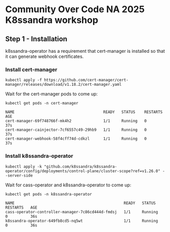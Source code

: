 # Community Over Code NA 2025 K8ssandra workshop
## Step 1 - Installation

k8ssandra-operator has a requirement that cert-manager is installed so that it can generate webhook certificates.

### Install cert-manager

```
kubectl apply -f https://github.com/cert-manager/cert-manager/releases/download/v1.18.2/cert-manager.yaml
```

Wait for the cert-manager pods to come up:

```
kubectl get pods -n cert-manager
```
```
NAME                                       READY   STATUS    RESTARTS   AGE
cert-manager-69f748766f-mk4h2              1/1     Running   0          37s
cert-manager-cainjector-7cf6557c49-29hb9   1/1     Running   0          37s
cert-manager-webhook-58f4cff74d-cdkzl      1/1     Running   0          37s
```

### Install k8ssandra-operator

```
kubectl apply -k "github.com/k8ssandra/k8ssandra-operator/config/deployments/control-plane/cluster-scope?ref=v1.26.0" --server-side
```

Wait for cass-operator and k8ssandra-operator to come up:

```
kubectl get pods -n k8ssandra-operator
```
```
NAME                                                READY   STATUS    RESTARTS   AGE
cass-operator-controller-manager-7c86cd444d-fmdsj   1/1     Running   0          36s
k8ssandra-operator-649fb8cd5-nq5wt                  1/1     Running   0          36s
```

